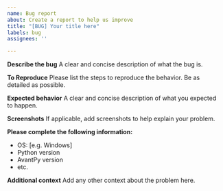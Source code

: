 ```yaml
---
name: Bug report
about: Create a report to help us improve
title: "[BUG] Your title here"
labels: bug
assignees: ''

---
```


**Describe the bug**
A clear and concise description of what the bug is.

**To Reproduce**
Please list the steps to reproduce the behavior. Be as detailed as possible.

**Expected behavior**
A clear and concise description of what you expected to happen.

**Screenshots**
If applicable, add screenshots to help explain your problem.

**Please complete the following information:**
 - OS: [e.g. Windows]
 - Python version
 - AvantPy version
 - etc.

**Additional context**
Add any other context about the problem here.
